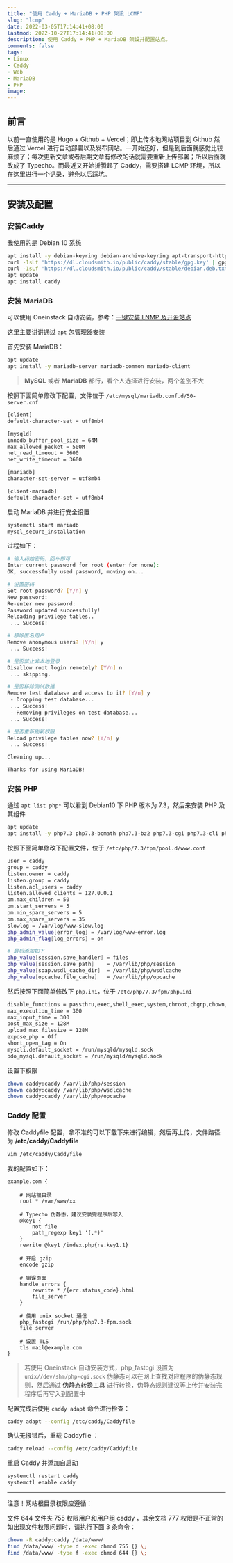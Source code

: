 ```yaml
---
title: "使用 Caddy + MariaDB + PHP 架设 LCMP"
slug: "lcmp"
date: 2022-03-05T17:14:41+08:00
lastmod: 2022-10-27T17:14:41+08:00
description: 使用 Caddy + PHP + MariaDB 架设并配置站点。
comments: false
tags:
- Linux
- Caddy
- Web
- MariaDB
- PHP
image: 
---
```


## 前言

以前一直使用的是 Hugo + Github + Vercel；即上传本地网站项目到 Github 然后通过 Vercel 进行自动部署以及发布网站。一开始还好，但是到后面就感觉比较麻烦了；每次更新文章或者后期文章有修改的话就需要重新上传部署；所以后面就改成了 Typecho。而最近又开始折腾起了 Caddy，需要搭建 LCMP 环境，所以在这里进行一个记录，避免以后踩坑。

<!--more-->

---

## 安装及配置
### 安装Caddy

我使用的是 Debian 10 系统

```bash
apt install -y debian-keyring debian-archive-keyring apt-transport-https
curl -1sLf 'https://dl.cloudsmith.io/public/caddy/stable/gpg.key' | gpg --dearmor -o /usr/share/keyrings/caddy-stable-archive-keyring.gpg
curl -1sLf 'https://dl.cloudsmith.io/public/caddy/stable/debian.deb.txt' | tee /etc/apt/sources.list.d/caddy-stable.list
apt update
apt install caddy
```

### 安装 MariaDB

可以使用 Oneinstack 自动安装，参考：[一键安装 LNMP 及开设站点](/archives/oneinstack)

这里主要讲讲通过 `apt` 包管理器安装

首先安装 MariaDB：

```bash
apt update
apt install -y mariadb-server mariadb-common mariadb-client

```

> **MySQL** 或者 **MariaDB** 都行，看个人选择进行安装，两个差别不大

按照下面简单修改下配置，文件位于 `/etc/mysql/mariadb.conf.d/50-server.cnf`

```bash
[client]
default-character-set = utf8mb4

[mysqld]
innodb_buffer_pool_size = 64M
max_allowed_packet = 500M
net_read_timeout = 3600
net_write_timeout = 3600

[mariadb]
character-set-server = utf8mb4

[client-mariadb]
default-character-set = utf8mb4
```

启动 MariaDB 并进行安全设置

```bash
systemctl start mariadb
mysql_secure_installation
```

过程如下：

```bash
# 输入初始密码，回车即可
Enter current password for root (enter for none): 
OK, successfully used password, moving on...

# 设置密码
Set root password? [Y/n] y
New password: 
Re-enter new password: 
Password updated successfully!
Reloading privilege tables..
 ... Success!

# 移除匿名用户
Remove anonymous users? [Y/n] y
 ... Success!

# 是否禁止非本地登录
Disallow root login remotely? [Y/n] n
 ... skipping.

# 是否移除测试数据
Remove test database and access to it? [Y/n] y
 - Dropping test database...
 ... Success!
 - Removing privileges on test database...
 ... Success!

# 是否重新刷新权限
Reload privilege tables now? [Y/n] y
 ... Success!

Cleaning up...

Thanks for using MariaDB!
```

### 安装 PHP

通过 `apt list php*` 可以看到 Debian10 下 PHP 版本为 7.3，然后来安装 PHP 及其组件

```bash
apt update
apt install -y php7.3 php7.3-bcmath php7.3-bz2 php7.3-cgi php7.3-cli php7.3-common php7.3-curl php7.3-dba php7.3-enchant php7.3-fpm php7.3-gd php7.3-gmp php7.3-imap php7.3-interbase php7.3-intl php7.3-json php7.3-ldap php7.3-mbstring php7.3-mysql php7.3-odbc php7.3-opcache php7.3-pgsql php7.3-phpdbg php7.3-pspell php7.3-readline php7.3-recode php7.3-snmp php7.3-soap php7.3-sqlite3 php7.3-sybase php7.3-tidy php7.3-xml php7.3-xmlrpc php7.3-xsl php7.3-zip
```

按照下面简单修改下配置文件，位于 `/etc/php/7.3/fpm/pool.d/www.conf`

```bash
user = caddy
group = caddy
listen.owner = caddy
listen.group = caddy
listen.acl_users = caddy
listen.allowed_clients = 127.0.0.1
pm.max_children = 50
pm.start_servers = 5
pm.min_spare_servers = 5
pm.max_spare_servers = 35
slowlog = /var/log/www-slow.log
php_admin_value[error_log] = /var/log/www-error.log
php_admin_flag[log_errors] = on

# 最后添加如下
php_value[session.save_handler] = files
php_value[session.save_path]    = /var/lib/php/session
php_value[soap.wsdl_cache_dir]  = /var/lib/php/wsdlcache
php_value[opcache.file_cache]   = /var/lib/php/opcache
```

然后按照下面简单修改下 `php.ini`，位于 `/etc/php/7.3/fpm/php.ini`

```bash
disable_functions = passthru,exec,shell_exec,system,chroot,chgrp,chown,proc_open,proc_get_status,ini_alter,ini_alter,ini_restore
max_execution_time = 300
max_input_time = 300
post_max_size = 128M
upload_max_filesize = 128M
expose_php = Off
short_open_tag = On
mysqli.default_socket = /run/mysqld/mysqld.sock
pdo_mysql.default_socket = /run/mysqld/mysqld.sock
```

设置下权限

```bash
chown caddy:caddy /var/lib/php/session
chown caddy:caddy /var/lib/php/wsdlcache
chown caddy:caddy /var/lib/php/opcache
```

### Caddy 配置

修改 Caddyfile 配置，拿不准的可以下载下来进行编辑，然后再上传，文件路径为 **/etc/caddy/Caddyfile** 

```bash
vim /etc/caddy/Caddyfile
```

我的配置如下：

```caddy
example.com {

	# 网站根目录
	root * /var/www/xx

	# Typecho 伪静态，建议安装完程序后写入
	@key1 {
		not file
		path_regexp key1 '(.*)'
	}
	rewrite @key1 /index.php{re.key1.1}

	# 开启 gzip
	encode gzip

	# 错误页面
	handle_errors {
		rewrite * /{err.status_code}.html
		file_server
	}

	# 使用 unix socket 通信
	php_fastcgi /run/php/php7.3-fpm.sock
	file_server

	# 设置 TLS
	tls mail@example.com
}
```

> 若使用 Oneinstack 自动安装方式，php_fastcgi 设置为 `unix//dev/shm/php-cgi.sock` 
> 伪静态可以在网上查找对应程序的伪静态规则，然后通过 [伪静态转换工具](https://www.toolnb.com/tools/rewriteTools.html) 进行转换，伪静态规则建议等上传并安装完程序后再写入到配置中

配置完成后使用 `caddy adapt` 命令进行检查：

```bash
caddy adapt --config /etc/caddy/Caddyfile
```

确认无报错后，重载 Caddyfile ：

```bash
caddy reload --config /etc/caddy/Caddyfile
```

重启 Caddy 并添加自启动

```bash
systemctl restart caddy
systemctl enable caddy
```

---

注意！网站根目录权限应遵循：

文件 644 文件夹 755  权限用户和用户组 caddy ，其余文档 777 权限是不正常的
如出现文件权限问题时，请执行下面 3 条命令：

```bash
chown -R caddy:caddy /data/www/
find /data/www/ -type d -exec chmod 755 {} \;
find /data/www/ -type f -exec chmod 644 {} \;
```
